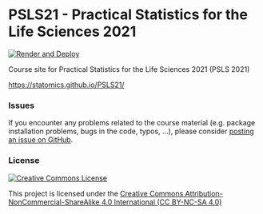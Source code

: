 #  PSLS21 - Practical Statistics for the Life Sciences 2021

[![Render and Deploy](https://github.com/statOmics/PSLS21/workflows/Render%20and%20Deploy/badge.svg)](https://github.com/statOmics/PSLS21/actions)

Course site for Practical Statistics for the Life Sciences 2021 (PSLS 2021)

https://statomics.github.io/PSLS21/


### Issues

If you encounter any problems related to the course material (e.g. package installation problems, bugs in the code, typos, ...), please consider [posting an issue on GitHub](https://github.com/statOmics/PSLS/issues).



### License

<a rel="license" href="https://creativecommons.org/licenses/by-nc-sa/4.0"><img alt="Creative Commons License" style="border-width:0" src="https://i.creativecommons.org/l/by-nc-sa/4.0/88x31.png" /></a>

This project is licensed under the [Creative Commons Attribution-NonCommercial-ShareAlike 4.0 International (CC BY-NC-SA 4.0)](https://creativecommons.org/licenses/by-nc-sa/4.0)



